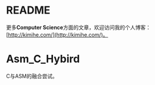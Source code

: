 # README
更多**Computer Science**方面的文章，欢迎访问我的个人博客：[http://kimihe.com/](http://kimihe.com/)。

# Asm_C_Hybird
C与ASM的融合尝试。